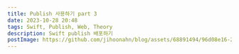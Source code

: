 ```yaml
---
title: Publish 사용하기 part 3
date: 2023-10-28 20:48
tags: Swift, Publish, Web, Theory
description: Swift publish 배포하기
postImage: https://github.com/jihoonahn/blog/assets/68891494/96d08e16-276c-4ef0-8091-69add54284ef
---
```


